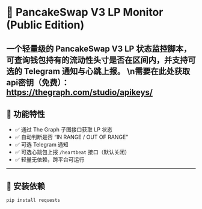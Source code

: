 # 🥞 PancakeSwap V3 LP Monitor (Public Edition)

一个轻量级的 PancakeSwap V3 LP 状态监控脚本，可查询钱包持有的流动性头寸是否在区间内，并支持可选的 Telegram 通知与心跳上报。
\n需要在此处获取api密钥（免费）： https://thegraph.com/studio/apikeys/
---

## 🚀 功能特性

- ✅ 通过 The Graph 子图接口获取 LP 状态  
- ✅ 自动判断是否 “IN RANGE / OUT OF RANGE”  
- ✅ 可选 Telegram 通知  
- ✅ 可选心跳包上报 `/heartbeat` 接口（默认关闭）  
- ✅ 轻量无依赖，跨平台可运行  

---

## 🧩 安装依赖

```bash
pip install requests


